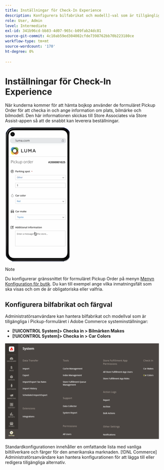 ```yaml
---
title: Inställningar för Check-In Experience
description: Konfigurera bilfabrikat och modell]-val som är tillgängliga för att hindra kunder som hämtar bilar när de fyller i formuläret för hämtningsorder.
role: User, Admin
level: Intermediate
exl-id: 341b96cd-bb83-4d07-965c-b09fab24dc81
source-git-commit: 4c10ab59ed304002cfde7398762bb70b223180ce
workflow-type: tm+mt
source-wordcount: '170'
ht-degree: 0%

---
```


# Inställningar för Check-In Experience

När kunderna kommer för att hämta bojkop använder de formuläret Pickup Order för att checka in och ange information om plats, bilmärke och bilmodell. Den här informationen skickas till Store Associates via Store Assist-appen så att de snabbt kan leverera beställningar.

![[!DNL Check-In Experience Car Make] och [!DNL Model] inställningar för urbside-hämtning](assets/checkin-system-settings-car-options.png)

>[!NOTE]
>
>Du konfigurerar gränssnittet för formuläret Pickup Order på menyn [Menyn Konfiguration för butik](merchant-store-configuration.md#configure-check-in-experience-interface-options). Du kan till exempel ange vilka inmatningsfält som ska visas och om de är obligatoriska eller valfria.


## Konfigurera bilfabrikat och färgval

Administratörsanvändare kan hantera bilfabrikat och modellval som är tillgängliga i Pickup-formuläret i Adobe Commerce systeminställningar:

- **[!UICONTROL System]> Checka in > Bilmärken Makes**
- **[!UICONTROL System]> Checka in > Car Colors**

![[!DNL Check-In Experience system configuration for curbside pickup]](assets/check-in-experience-system-config.png)

Standardkonfigurationen innehåller en omfattande lista med vanliga biltillverkare och färger för den amerikanska marknaden. [!DNL Commerce] Administratörsanvändare kan hantera konfigurationen för att lägga till eller redigera tillgängliga alternativ.
